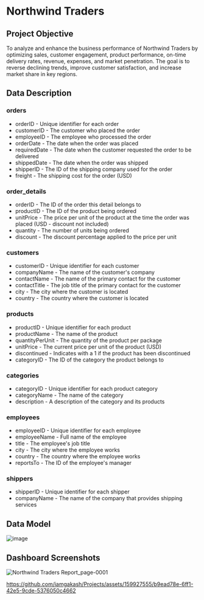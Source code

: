 # Northwind Traders

## Project Objective

To analyze and enhance the business performance of Northwind Traders by optimizing sales, customer engagement, product performance, on-time delivery rates, revenue, expenses, and market penetration. The goal is to reverse declining trends, improve customer satisfaction, and increase market share in key regions.

## Data Description

### orders

- orderID	- Unique identifier for each order
- customerID - The customer who placed the order
- employeeID -	The employee who processed the order
- orderDate -	The date when the order was placed
- requiredDate -	The date when the customer requested the order to be delivered
- shippedDate -	The date when the order was shipped
- shipperID -	The ID of the shipping company used for the order
- freight -	The shipping cost for the order (USD)

### order_details

- orderID -	The ID of the order this detail belongs to
- productID -	The ID of the product being ordered
- unitPrice -	The price per unit of the product at the time the order was placed (USD - discount not included)
- quantity -	The number of units being ordered
- discount - The discount percentage applied to the price per unit

### customers

- customerID -	Unique identifier for each customer
- companyName -	The name of the customer's company
- contactName	- The name of the primary contact for the customer
- contactTitle - The job title of the primary contact for the customer
- city	- The city where the customer is located
- country	- The country where the customer is located

### products

- productID -	Unique identifier for each product
- productName -	The name of the product
- quantityPerUnit -	The quantity of the product per package
- unitPrice	- The current price per unit of the product (USD)
- discontinued	- Indicates with a 1 if the product has been discontinued
- categoryID	- The ID of the category the product belongs to

### categories

- categoryID	- Unique identifier for each product category
- categoryName	- The name of the category
- description	- A description of the category and its products

### employees

- employeeID	- Unique identifier for each employee
- employeeName	- Full name of the employee
- title	- The employee's job title
- city	- The city where the employee works
- country	- The country where the employee works
- reportsTo	- The ID of the employee's manager

### shippers

- shipperID	- Unique identifier for each shipper
- companyName	- The name of the company that provides shipping services

## Data Model

![image](https://github.com/iamgakash/Projects/assets/159927555/b62aa251-9299-4bfc-bb59-e20f1d7ede58)

## Dashboard Screenshots

![Northwind Traders Report_page-0001](https://github.com/iamgakash/Projects/assets/159927555/7e681cae-717b-4027-b70c-9ce46f567fc2)



https://github.com/iamgakash/Projects/assets/159927555/b9ead78e-6ff1-42e5-9cde-5376050c4662






















